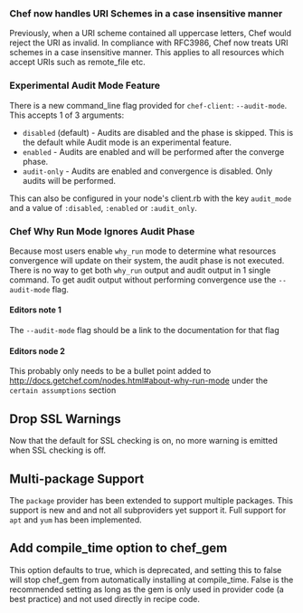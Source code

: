 <!---
This file is reset every time a new release is done. This file describes changes that have not yet been released.

Example Doc Change:
### Headline for the required change
Description of the required change.
-->

### Chef now handles URI Schemes in a case insensitive manner

Previously, when a URI scheme contained all uppercase letters, Chef would reject the URI as invalid. In compliance with RFC3986, Chef now treats URI schemes in a case insensitive manner. This applies to all resources which accept URIs such as remote_file etc.

### Experimental Audit Mode Feature

There is a new command_line flag provided for `chef-client`: `--audit-mode`.  This accepts 1 of 3 arguments:

* `disabled` (default) - Audits are disabled and the phase is skipped.  This is the default while Audit mode is an
experimental feature.
* `enabled` - Audits are enabled and will be performed after the converge phase.
* `audit-only` - Audits are enabled and convergence is disabled.  Only audits will be performed.

This can also be configured in your node's client.rb with the key `audit_mode` and a value of `:disabled`, `:enabled` or `:audit_only`.

### Chef Why Run Mode Ignores Audit Phase

Because most users enable `why_run` mode to determine what resources convergence will update on their system, the audit
phase is not executed.  There is no way to get both `why_run` output and audit output in 1 single command.  To get
audit output without performing convergence use the `--audit-mode` flag.

#### Editors note 1

The `--audit-mode` flag should be a link to the documentation for that flag

#### Editors node 2

This probably only needs to be a bullet point added to http://docs.getchef.com/nodes.html#about-why-run-mode under the
`certain assumptions` section

## Drop SSL Warnings
Now that the default for SSL checking is on, no more warning is emitted when SSL
checking is off.

## Multi-package Support
The `package` provider has been extended to support multiple packages. This
support is new and and not all subproviders yet support it. Full support for
`apt` and `yum` has been implemented.

## Add compile_time option to chef_gem

This option defaults to true, which is deprecated, and setting this to false
will stop chef_gem from automatically installing at compile_time.  False is
the recommended setting as long as the gem is only used in provider code (a
best practice) and not used directly in recipe code.

